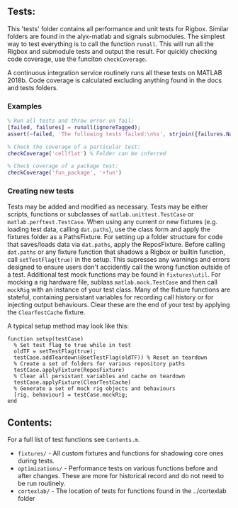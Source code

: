 ## Tests:
This 'tests' folder contains all performance and unit tests for Rigbox.  Similar folders are
 found in the alyx-matlab and signals submodules.  The simplest way to test everything is to
  call the function `runall`.  This will run all the Rigbox and submodule tests and output the
   result.  For quickly checking code coverage, use the funciton `checkCoverage`.
   
   A continuous integration service routinely runs all these tests on MATLAB 2018b.  Code
    coverage is calculated excluding anything found in the docs and tests folders. 
    
### Examples
```matlab
% Run all tests and throw error on fail:
[failed, failures] = runall(ignoreTagged);
assert(~failed, 'The following tests failed:\n%s', strjoin({failures.Name}, '\n'))

% Check the coverage of a particular test:
checkCoverage('cellflat') % Folder can be inferred 

% Check coverage of a package test:
checkCoverage('fun_package', '+fun')
```

### Creating new tests
Tests may be added and modified as necessary.  Tests may be either scripts, functions or subclasses of `matlab.unittest.TestCase` or `matlab.perftest.TestCase`.  When using any current or new fixtures (e.g. loading test data, calling `dat.paths`), use the class form and apply the fixtures folder as a PathsFixture.
For setting up a folder structure for code that saves/loads data via `dat.paths`, apply the ReposFixture.  Before calling `dat.paths` or any fixture function that shadows a Rigbox or builtin function, call `setTestFlag(true)` in the setup.  This supresses any warnings and errors designed to ensure users don't accidently call the wrong function outside of a test.
Additional test mock functions may be found in `fixtures\util`.  For mocking a rig hardware file, sublass `matlab.mock.TestCase` and then call `mockRig` with an instance of your test class.  Many of the fixture functions are stateful, containing persistant variables for recording call history or for injecting output behaviours.  Clear these are the end of your test by applying the `ClearTestCache` fixture.

A typical setup method may look like this:

```
function setup(testCase)
  % Set test flag to true while in test
  oldTF = setTestFlag(true);
  testCase.addTeardown(@setTestFlag(oldTF)) % Reset on teardown
  % Create a set of folders for various repository paths
  testCase.applyFixture(ReposFixture)
  % Clear all persistant variables and cache on teardown
  testCase.applyFixture(ClearTestCache)
  % Generate a set of mock rig objects and behaviours
  [rig, behaviour] = testCase.mockRig;
end
```

## Contents:

For a full list of test functions see `Contents.m`.

- `fixtures/` - All custom fixtures and functions for shadowing core ones during tests.
- `optimizations/` - Performance tests on various functions before and after changes.  These are
 more for historical record and do not need to be run routinely.
- `cortexlab/` - The location of tests for functions found in the ../cortexlab folder
